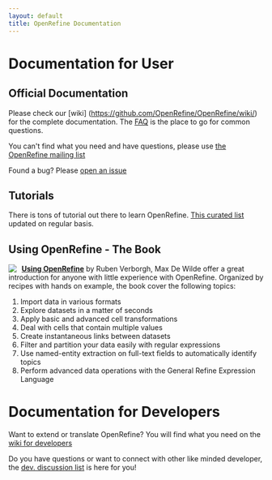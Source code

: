 ```yaml
---
layout: default
title: OpenRefine Documentation
---
```


# Documentation for User
## Official Documentation
Please check our [wiki] (https://github.com/OpenRefine/OpenRefine/wiki/) for the complete documentation. The [FAQ](https://github.com/OpenRefine/OpenRefine/wiki/FAQ) is the place to go for common questions.

You can't find what you need and have questions, please use [the OpenRefine mailing list](http://groups.google.com/group/openrefine/)

Found a bug? Please [open an issue](https://github.com/OpenRefine/OpenRefine/issues?milestone=&page=1&state=open)

## Tutorials
There is tons of tutorial out there to learn OpenRefine. [This curated list](https://github.com/OpenRefine/OpenRefine/wiki/External-Resources) updated on regular basis.

## Using OpenRefine - The Book
<div style="float: left ; margin-right: 10px"><img src="https://raw.github.com/magdmartin/openrefine.github/gh-pages/images/9080OS.jpg" /></div>

**[Using OpenRefine](http://www.packtpub.com/openrefine-guide-for-data-analysis-and-linking-dataset-to-the-web/book)** by Ruben Verborgh, Max De Wilde offer a great introduction for anyone with little experience with OpenRefine. Organized by recipes with hands on example, the book cover the following topics:
1. Import data in various formats
2. Explore datasets in a matter of seconds
3. Apply basic and advanced cell transformations
4. Deal with cells that contain multiple values
5. Create instantaneous links between datasets
6. Filter and partition your data easily with regular expressions
7. Use named-entity extraction on full-text fields to automatically identify topics
8. Perform advanced data operations with the General Refine Expression Language

# Documentation for Developers
Want to extend or translate OpenRefine? You will find what you need on the [wiki for developers](https://github.com/OpenRefine/OpenRefine/wiki/Documentation-For-Developers) 

Do you have questions or want to connect with other like minded developer, the [dev. discussion list](https://groups.google.com/forum/?fromgroups#!forum/openrefine-dev) is here for you!
